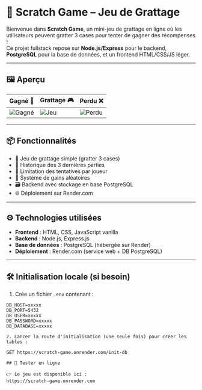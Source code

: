 # 🎰 Scratch Game – Jeu de Grattage

Bienvenue dans **Scratch Game**, un mini-jeu de grattage en ligne où les utilisateurs peuvent gratter 3 cases pour tenter de gagner des récompenses !  
Ce projet fullstack repose sur **Node.js/Express** pour le backend, **PostgreSQL** pour la base de données, et un frontend HTML/CSS/JS léger.

---

## 🖼️ Aperçu

| Gagné 🎉 | Grattage 🎮 | Perdu ❌ |
|---------|-------------|----------|
| ![Gagné](./captures/gagne.png) | ![Jeu](./captures/jeu.png) | ![Perdu](./captures/perdu.png) |

---

## 📦 Fonctionnalités

- 🎯 Jeu de grattage simple (gratter 3 cases)
- 🧠 Historique des 3 dernières parties
- 🔁 Limitation des tentatives par joueur
- 🧾 Système de gains aléatoires
- 🗃️ Backend avec stockage en base PostgreSQL
- 🌐 Déploiement sur Render.com

---

## ⚙️ Technologies utilisées

- **Frontend** : HTML, CSS, JavaScript vanilla
- **Backend** : Node.js, Express.js
- **Base de données** : PostgreSQL (hébergée sur Render)
- **Déploiement** : Render.com (service web + DB PostgreSQL)

---

## 🛠️ Initialisation locale (si besoin)

1. Crée un fichier `.env` contenant :

```env
DB_HOST=xxxxx
DB_PORT=5432
DB_USER=xxxxx
DB_PASSWORD=xxxxx
DB_DATABASE=xxxxx

2. Lancer la route d'initialisation (une seule fois) pour créer les tables :

GET https://scratch-game.onrender.com/init-db

## 🧪 Tester en ligne

👉 Le jeu est disponible ici :
https://scratch-game.onrender.com

